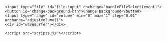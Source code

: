 <!DOCTYPE html>
<html lang="sv">
<head>
    <meta charset="UTF-8">
    <meta name="viewport" content="width=device-width, initial-scale=1.0">
    <title>My Website</title>
    <link rel="stylesheet" href="styles.css">
</head>
<body id="background">
    <div id="file-info"></div>
    <div id="media-container"></div>

    <input type="file" id="file-input" onchange="handleFileSelect(event)">
    <button id="change-background-btn">Change Background</button>
    <input type="range" id="volume" min="0" max="1" step="0.01" onchange="adjustVolume()">
    <div id="wavesurfer"></div>

    <script src="scripts.js"></script>
</body>
</html>
